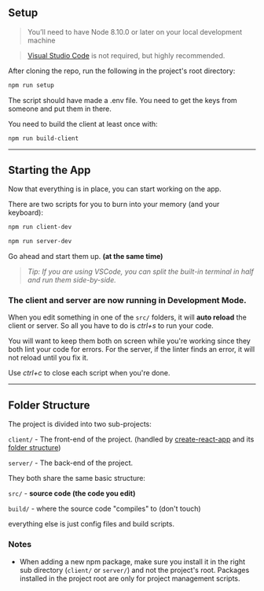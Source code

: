 ## Setup

> You’ll need to have Node 8.10.0 or later on your local development machine

> [Visual Studio Code](https://code.visualstudio.com/) is not required, but highly recommended.

After cloning the repo, run the following in the project's root directory:
```sh
npm run setup
```
The script should have made a .env file.  You need to get the keys from someone and put them in there.

You need to build the client at least once with:
```sh
npm run build-client
```
---
## Starting the App

Now that everything is in place, you can start working on the app.

There are two scripts for you to burn into your memory (and your keyboard):
```sh
npm run client-dev
```
```sh
npm run server-dev
```

Go ahead and start them up.
**(at the same time)**

> *Tip: If you are using VSCode, you can split the built-in terminal in half and run them side-by-side.*

### The client and server are now running in Development Mode.

When you edit something in one of the `src/` folders, it will **auto reload** the client or server.  So all you have to do is *ctrl+s* to run your code.

You will want to keep them both on screen while you're working since they both lint your code for errors.  For the server, if the linter finds an error, it will not reload until you fix it.

Use *ctrl+c* to close each script when you're done.

---
## Folder Structure

The project is divided into two sub-projects:

`client/` - The front-end of the project. (handled by [create-react-app](https://facebook.github.io/create-react-app/) and its [folder structure](https://facebook.github.io/create-react-app/docs/folder-structure))

`server/` - The back-end of the project.

They both share the same basic structure:

`src/` - **source code (the code you edit)**

`build/` - where the source code "compiles" to (don't touch)

everything else is just config files and build scripts.


### Notes

 - When adding a new npm package, make sure you install it in the right sub directory (`client/` or `server/`) and not the project's root.  Packages installed in the project root are only for project management scripts.
